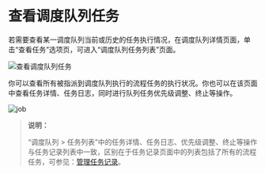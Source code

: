 # 查看调度队列任务

若需要查看某一调度队列当前或历史的任务执行情况，在调度队列详情页面，单击“查看任务”选项页，可进入“调度队列任务列表”页面。

![查看调度队列任务](https://docimages.blob.core.chinacloudapi.cn/images/Console/viewqueuejob20210629.png)

你可以查看所有被指派到调度队列执行的流程任务的执行状况。你也可以在该页面中查看任务详情、任务日志，同时进行队列任务优先级调整、终止等操作。

![job](https://docimages.blob.core.chinacloudapi.cn/images/Console/queue/V3queue8.png)

>**说明：**
>
>“调度队列 > 任务列表”中的任务详情、任务日志、优先级调整、终止等操作与任务记录列表中一致，区别在于任务记录页面中的列表包括了所有的流程任务，可参见：[管理任务记录](./../job/manageJob.md)。
